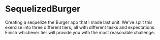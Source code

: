 # SequelizedBurger
Creating a sequelize the Burger app that I made last unit. We've split this exercise into three different tiers, all with different tasks and expectations. Finish whichever tier will provide you with the most reasonable challenge.

